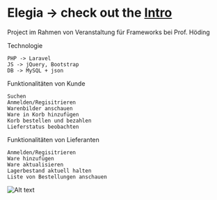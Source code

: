 # Elegia -> check out the [Intro](https://rodchenk.github.io/elegia/)
Project im Rahmen von Veranstaltung für Frameworks bei Prof. Höding 

Technologie

    PHP -> Laravel    
    JS -> jQuery, Bootstrap
    DB -> MySQL + json
    
Funktionalitäten von Kunde

    Suchen
    Anmelden/Regisitrieren
    Warenbilder anschauen
    Ware in Korb hinzufügen
    Korb bestellen und bezahlen
    Lieferstatus beobachten
 
Funktionalitäten von Lieferanten

    Anmelden/Regisitrieren
    Ware hinzufügen
    Ware aktualisieren
    Lagerbestand aktuell halten
    Liste von Bestellungen anschauen
    
![Alt text](http://www.pngmart.com/files/7/Web-Design-PNG-Picture.png?raw=true "Architecture")
